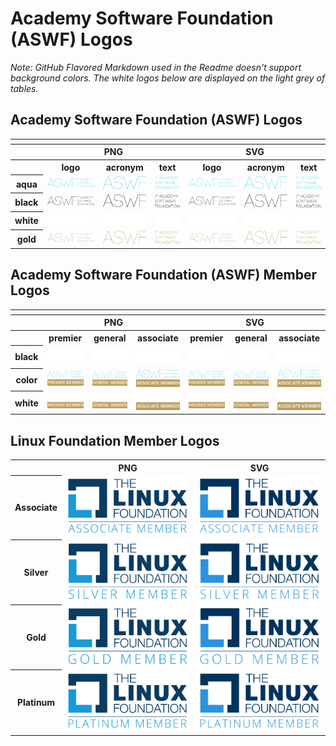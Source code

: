 # Academy Software Foundation (ASWF) Logos

*Note: GitHub Flavored Markdown used in the Readme doesn't support background colors. The white logos below are displayed on the light grey of tables.*

## Academy Software Foundation (ASWF) Logos

<table>
    <tr>
    	<th colspan="7"></th>
    </tr>
    <tr>
        <th></th>
        <th colspan="3">PNG</th>
        <th colspan="3">SVG</th>
    </tr>
    <tr>
        <th></th>
        <th>logo</th>
        <th>acronym</th>
        <th>text</th>
        <th>logo</th>
        <th>acronym</th>
        <th>text</th>
    </tr>
    <tr>
        <th>aqua</th>
        <td><img src="/other/aswf/aqua/aqua-logo.png" width="200"></td>
        <td><img src="/other/aswf/aqua/aqua-acronym.png" width="95"></td>
        <td><img src="/other/aswf/aqua/aqua-text.png" width="75"></td>
        <td><img src="/other/aswf/aqua/aqua-logo.svg" width="200"></td>
        <td><img src="/other/aswf/aqua/aqua-acronym.svg" width="95"></td>
        <td><img src="/other/aswf/aqua/aqua-text.svg" width="75"></td>
    </tr>
    <tr>
        <th>black</th>
        <td><img src="/other/aswf/black/black-logo.png" width="200"></td>
        <td><img src="/other/aswf/black/black-acronym.png" width="95"></td>
        <td><img src="/other/aswf/black/black-text.png" width="75"></td>
        <td><img src="/other/aswf/black/black-logo.svg" width="200"></td>
        <td><img src="/other/aswf/black/black-acronym.svg" width="95"></td>
        <td><img src="/other/aswf/black/black-text.svg" width="75"></td>
    </tr>
    <tr>
        <th>white</th>
        <td><img src="/other/aswf/white/white-logo.png" width="200"></td>
        <td><img src="/other/aswf/white/white-acronym.png" width="95"></td>
        <td><img src="/other/aswf/white/white-text.png" width="75"></td>
        <td><img src="/other/aswf/white/white-logo.svg" width="200"></td>
        <td><img src="/other/aswf/white/white-acronym.svg" width="95"></td>
        <td><img src="/other/aswf/white/white-text.svg" width="75"></td>
    </tr>
    <tr>
        <th>gold</th>
        <td><img src="/other/aswf/gold/gold-logo.png" width="200"></td>
        <td><img src="/other/aswf/gold/gold-acronym.png" width="95"></td>
        <td><img src="/other/aswf/gold/gold-text.png" width="75"></td>
        <td><img src="/other/aswf/gold/gold-logo.svg" width="200"></td>
        <td><img src="/other/aswf/gold/gold-acronym.svg" width="95"></td>
        <td><img src="/other/aswf/gold/gold-text.svg" width="75"></td>
    </tr>
</table>

## Academy Software Foundation (ASWF) Member Logos

<table>
    <tr>
    	<th colspan="7"></th>
    </tr>
    <tr>
        <th></th>
        <th colspan="3">PNG</th>
        <th colspan="3">SVG</th>
    </tr>
    <tr>
        <th></th>
        <th>premier</th>
        <th>general</th>
        <th>associate</th>
        <th>premier</th>
        <th>general</th>
        <th>associate</th>
    </tr>
    <tr>
        <th>black</th>
        <td><img src="/other/aswf-member/premier/premier-black.png" width="125"></td>
        <td><img src="/other/aswf-member/general/general-black.png" width="125"></td>
        <td><img src="/other/aswf-member/associate/associate-black.png" width="125"></td>
        <td><img src="/other/aswf-member/premier/premier-black.svg" width="125"></td>
        <td><img src="/other/aswf-member/general/general-black.svg" width="125"></td>
        <td><img src="/other/aswf-member/associate/associate-black.svg" width="125"></td>
    </tr>
    <tr>
        <th>color</th>
        <td><img src="/other/aswf-member/premier/premier-color.png" width="125"></td>
        <td><img src="/other/aswf-member/general/general-color.png" width="125"></td>
        <td><img src="/other/aswf-member/associate/associate-color.png" width="125"></td>
        <td><img src="/other/aswf-member/premier/premier-color.svg" width="125"></td>
        <td><img src="/other/aswf-member/general/general-color.svg" width="125"></td>
        <td><img src="/other/aswf-member/associate/associate-color.svg" width="125"></td>
    </tr>
    <tr>
        <th>white</th>
        <td><img src="/other/aswf-member/premier/premier-white.png" width="125"></td>
        <td><img src="/other/aswf-member/general/general-white.png" width="125"></td>
        <td><img src="/other/aswf-member/associate/associate-white.png" width="125"></td>
        <td><img src="/other/aswf-member/premier/premier-white.svg" width="125"></td>
        <td><img src="/other/aswf-member/general/general-white.svg" width="125"></td>
        <td><img src="/other/aswf-member/associate/associate-white.svg" width="125"></td>
    </tr>
</table>

## Linux Foundation Member Logos

<table>
    <tr>
        <th></th>
        <th>PNG</th>
        <th>SVG</th>
    </tr>
    <tr>
        <th>Associate</th>
        <td><img src="/other/lf-member/associate/lf_mem_asso.png" width="200"></td>
        <td><img src="/other/lf-member/associate/lf_mem_asso.svg" width="200"></td>
    </tr>
    <tr>
        <th>Silver</th>
        <td><img src="/other/lf-member/silver/lf_mem_silv.png" width="200"></td>
        <td><img src="/other/lf-member/silver/lf_mem_silv.svg" width="200"></td>
    </tr>
    <tr>
        <th>Gold</th>
        <td><img src="/other/lf-member/gold/lf_mem_gold.png" width="200"></td>
        <td><img src="/other/lf-member/gold/lf_mem_gold.svg" width="200"></td>
    </tr>
    <tr>
        <th>Platinum</th>
        <td><img src="/other/lf-member/platinum/lf_mem_plat.png" width="200"></td>
        <td><img src="/other/lf-member/platinum/lf_mem_plat.svg" width="200"></td>
    </tr>
</table>
